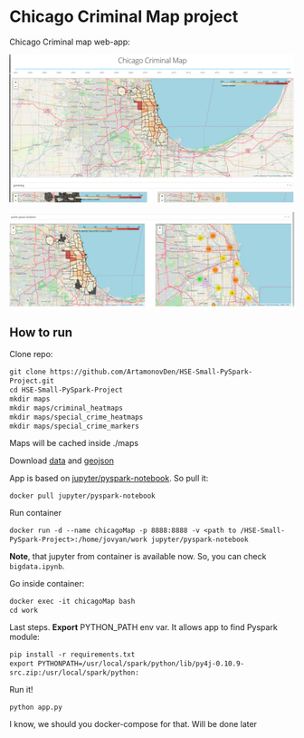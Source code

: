 # Chicago Criminal Map project

Chicago Criminal map web-app:

![Criminal Heatmap](./img/screenshot-1.png)

![Maps by types](./img/screenshot-2.png)

## How to run

Clone repo:

```shell
git clone https://github.com/ArtamonovDen/HSE-Small-PySpark-Project.git
cd HSE-Small-PySpark-Project
mkdir maps
mkdir maps/criminal_heatmaps
mkdir maps/special_crime_heatmaps
mkdir maps/special_crime_markers
```

Maps will be cached inside ./maps

Download [data](https://data.cityofchicago.org/Public-Safety/Crimes-2001-to-Present/ijzp-q8t2) and [geojson](https://data.cityofchicago.org/Facilities-Geographic-Boundaries/Boundaries-Community-Areas-current-/cauq-8yn6)

App is based on [jupyter/pyspark-notebook](https://hub.docker.com/r/jupyter/pyspark-notebook). So pull it:

```shell
docker pull jupyter/pyspark-notebook
```

Run container

```shell
docker run -d --name chicagoMap -p 8888:8888 -v <path to /HSE-Small-PySpark-Project>:/home/jovyan/work jupyter/pyspark-notebook
```

**Note**, that jupyter from container is available now. So, you can check `bigdata.ipynb`.

Go inside container:

```shell
docker exec -it chicagoMap bash
cd work
```

Last steps. **Export** PYTHON_PATH env var. It allows app to find Pyspark module:

```shell
pip install -r requirements.txt
export PYTHONPATH=/usr/local/spark/python/lib/py4j-0.10.9-src.zip:/usr/local/spark/python:
```

Run it!

```shell
python app.py
```

I know, we should you docker-compose for that. Will be done later
